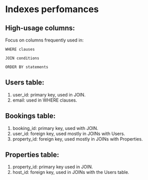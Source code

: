 # Indexes perfomances

## High-usage columns:
Focus on columns frequently used in:

    WHERE clauses

    JOIN conditions

    ORDER BY statements

## Users table:
  1. user_id: primary key, used in JOIN.
  2. email: used in WHERE clauses.

## Bookings table:
  1. booking_id: primary key, used with JOIN.
  2. user_id: foreign key, used mostly in JOINs with Users.
  3. property_id: foreign key, used mostly in JOINs with Properties.

## Properties table:
  1. property_id: primary key used in JOIN.
  2. host_id: foreign key, used in JOINs with the Users table.
